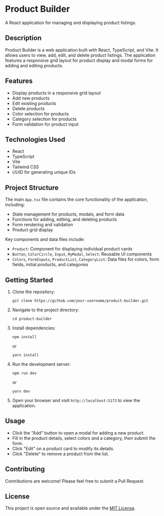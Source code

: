 # Product Builder

A React application for managing and displaying product listings.

## Description

Product Builder is a web application built with React, TypeScript, and Vite. It allows users to view, add, edit, and delete product listings. The application features a responsive grid layout for product display and modal forms for adding and editing products.

## Features

- Display products in a responsive grid layout
- Add new products
- Edit existing products
- Delete products
- Color selection for products
- Category selection for products
- Form validation for product input

## Technologies Used

- React
- TypeScript
- Vite
- Tailwind CSS
- UUID for generating unique IDs

## Project Structure

The main `App.tsx` file contains the core functionality of the application, including:

- State management for products, modals, and form data
- Functions for adding, editing, and deleting products
- Form rendering and validation
- Product grid display

Key components and data files include:

- `Product`: Component for displaying individual product cards
- `Button`, `ColorCircle`, `Input`, `MyModal`, `Select`: Reusable UI components
- `Colors`, `FormInputs`, `ProductList`, `CategoryList`: Data files for colors, form fields, initial products, and categories

## Getting Started

1. Clone the repository:

   ```
   git clone https://github.com/your-username/product-builder.git
   ```

2. Navigate to the project directory:

   ```
   cd product-builder
   ```

3. Install dependencies:

   ```
   npm install
   ```

   or

   ```
   yarn install
   ```

4. Run the development server:

   ```
   npm run dev
   ```

   or

   ```
   yarn dev
   ```

5. Open your browser and visit `http://localhost:5173` to view the application.

## Usage

- Click the "Add" button to open a modal for adding a new product.
- Fill in the product details, select colors and a category, then submit the form.
- Click "Edit" on a product card to modify its details.
- Click "Delete" to remove a product from the list.

## Contributing

Contributions are welcome! Please feel free to submit a Pull Request.

## License

This project is open source and available under the [MIT License](LICENSE).
